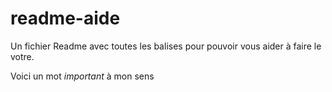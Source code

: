 # readme-aide
Un fichier Readme avec toutes les balises pour pouvoir vous aider à faire le votre.

Voici un mot *important* à mon sens
